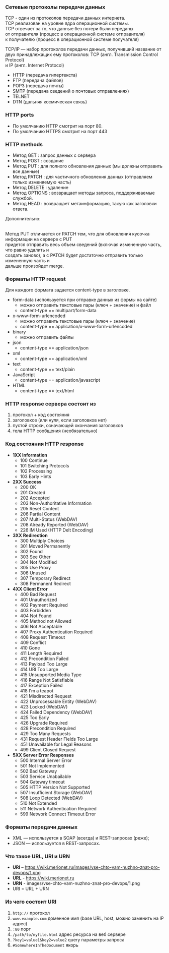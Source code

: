 ### Сетевые протоколы передачи данных


TCP - один из протоколов передачи данных интернета. <br>
TCP реализован на уровне ядра операционной системы. <br>
TCP отвечает за то, что данные без потери были переданы <br>
от отправителя (процесс в операционной системе отправителя) <br>
к получателю (процесс в операционной системе получателя)

TCP/IP — набор протоколов передачи данных, получивший название от <br>
двух принадлежащих ему протоколов: TCP (англ. Transmission Control Protocol) <br>
и IP (англ. Internet Protocol)

- HTTP (передача гипертекста)
- FTP (передача файлов)
- POP3 (передача почты)
- SMTP (передача сведений о почтовых отправлениях)
- TELNET
- DTN (дальняя космическая связь)

### HTTP ports
- По умолчанию HTTP смотрит на порт 80. 
- По умолчанию HTTPS смотрит на порт 443

### HTTP methods
- Метод GET : запрос данных с сервера
- Метод POST : создание
- Метод PUT : для полного обновления данных (мы должны отправить все данные)
- Метод PATCH : для частичного обновления данных (отправляем только изменяемую часть)
- Метод DELETE : удаление
- Метод OPTIONS : возвращает методы запроса, поддерживаемые службой.
- Метод HEAD : возвращает метаинформацию, такую как заголовки ответа.

Дополнительно: <br> <br>

Метод PUT отличается от PATCH тем, что для обновления кусочка информации на сервере с PUT<br>
придется отправить весь объем сведений (включая измененную часть, что равно удалить и <br> 
создать заново), а с PATCH будет достаточно отправить только измененную часть и <br> 
дальше произойдет merge.

### Форматы HTTP request

Для каждого формата задается content-type в заголовке. <br> 

- form-data (используется при отправке данных из формы на сайте)
  - можно отправить текстовые пары (ключ + значение) и файл
  - content-type == multipart/form-data
- x-www-form-urlencoded
  - можно отправить текстовые пары (ключ + значение)
  - content-type == application/x-www-form-urlencoded
- binary
  - можно отправить файлы
- json
  - content-type == application/json
- xml
  - content-type == application/xml
- text
  - content-type == text/plain
- JavaScript
  - content-type == application/javascript
- HTML
  - content-type == text/html


### HTTP response сервера состоит из
1. протокол + код состояния
2. заголовков (или нуля, если заголовков нет)
3. пустой строки, означающей окончания заголовков
4. тела HTTP сообщения (необязательно)

### Код состояния HTTP response
- **1XX Information**
  - 100 Continue
  - 101 Switching Protocols
  - 102 Processing
  - 103 Early Hints
- **2XX Success**
    - 200 OK
    - 201 Created
    - 202 Accepted
    - 203 Non-Authoritative Information
    - 205 Reset Content
    - 206 Partial Content
    - 207 Multi-Status (WebDAV)
    - 208 Already Reported (WebDAV)
    - 226 IM Used (HTTP Delt Encoding)
- **3XX Redirection**
    - 300 Multiply Choices
    - 301 Moved Permanently
    - 302 Found
    - 303 See Other
    - 304 Not Modified
    - 305 Use Proxy
    - 306 Unused
    - 307 Temporary Redirect
    - 308 Permanent Redirect
- **4XX Client Error**
  - 400 Bad Request
  - 401 Unauthorized
  - 402 Payment Required
  - 403 Forbidden
  - 404 Not Found
  - 405 Method not Allowed
  - 406 Not Acceptable
  - 407 Proxy Authentication Required
  - 408 Request Timeout
  - 409 Conflict
  - 410 Gone
  - 411 Length Required
  - 412 Precondition Failed
  - 413 Payload Too Large
  - 414 URI Too Large
  - 415 Unsupported Media Type
  - 416 Range Not Satisfiable 
  - 417 Exception Failed
  - 418 I'm a teapot
  - 421 Misdirected Request 
  - 422 Unprocessable Entity (WebDAV)
  - 423 Locked (WebDAV)
  - 424 Failed Dependency (WebDAV)
  - 425 Too Early
  - 426 Upgrade Required
  - 428 Precondition Required
  - 429 Too Many Requests 
  - 431 Request Header Fields Too Large
  - 451 Unavailable for Legal Reasons
  - 499 Client Closed Request
- **5XX Server Error Responses**
  - 500 Internal Server Error
  - 501 Not Implemented
  - 502 Bad Gateway
  - 503 Service Unabailable
  - 504 Gateway timeout
  - 505 HTTP Version Not Supported
  - 507 Insufficient Storage (WebDAV)
  - 508 Loop Detected (WebDAV)
  - 510 Not Extended
  - 511 Network Authentication Required 
  - 599 Network Connect Timeout Error

### Форматы передачи данных
- XML — используется в SOAP (всегда) и REST-запросах (реже); 
- JSON — используется в REST-запросах.
  
### Что такое URL, URI и URN
- **URI** – https://wiki.merionet.ru/images/vse-chto-vam-nuzhno-znat-pro-devops/1.png
- **URL** - https://wiki.merionet.ru
- **URN** - images/vse-chto-vam-nuzhno-znat-pro-devops/1.png
- URI = URL + URN

### Из чего состоит URI
1. `http://` протокол
2. `www.example.com` доменное имя (base URL, host, можно заменить на IP адрес)
3. `:80` порт
4. `/path/to/myfile.html` адрес ресурса на веб сервере
5. `?key1=value1&key2=value2` query параметры запроса
7. `#SomewhereInTheDocument` якорь